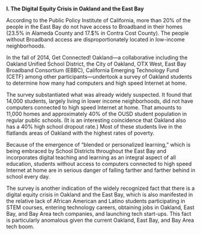 **I. The Digital Equity Crisis in Oakland and the East Bay**

According to the Public Policy Institute of California, more than 20% of the people in the East Bay do not have access to Broadband in their homes (23.5% in Alameda County and 17.$% in Contra Cost County). The people without Broadband access are disproportionately located in low-income neighborhoods.

In the fall of 2014, Get Connected! Oakland—a collaborative including the Oakland Unified School District, the City of Oakland, OTX West, East Bay Broadband Consortium (EBBC), California Emerging Technology Fund (CETF) among other participants—undertook a survey of Oakland students to determine how many had computers and high speed Internet at home.  

The survey substantiated what was already widely suspected. It found that 14,000 students, largely living in lower income neighborhoods, did not have computers connected to high speed Internet at home. That amounts to 11,000 homes and approximately 40% of the OUSD student population in regular public schools. (It is an interesting coincidence that Oakland also has a 40% high school dropout rate.) Most of these students live in the flatlands areas of Oakland with the highest rates of poverty.

Because of the emergence of “blended or personalized learning,” which is being embraced by School Districts throughout the East Bay and incorporates digital teaching and learning as an integral aspect of all education, students without access to computers connected to high speed Internet at home are in serious danger of falling farther and farther behind in school every day.

The survey is another indication of the widely recognized fact that there is a digital equity crisis in Oakland and the East Bay, which is also manifested in the relative lack of African American and Latino students participating in STEM courses, entering technology careers, obtaining jobs in Oakland, East Bay, and Bay Area tech companies, and launching tech start-ups.  This fact is particularly anomalous given the current Oakland, East Bay, and Bay Area tech boom.
